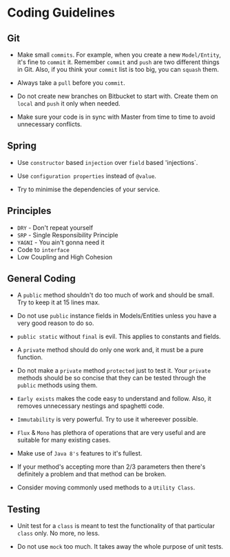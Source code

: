 # Coding Guidelines

## Git

- Make small `commits`. For example, when you create a new `Model/Entity`, it's fine to `commit` it. Remember `commit` and `push` are two different things in Git. Also, if you think your `commit` list is too big, you can `squash` them.

- Always take a `pull` before you `commit`.

- Do not create new branches on Bitbucket to start with. Create them on `local` and `push` it only when needed.

- Make sure your code is in sync with Master from time to time to avoid unnecessary conflicts.

## Spring

- Use `constructor` based `injection` over `field` based 'injections`.

- Use `configuration properties` instead of `@value`.

- Try to minimise the dependencies of your service.

## Principles

- `DRY` - Don't repeat yourself
- `SRP` - Single Responsibility Principle
- `YAGNI` - You ain't gonna need it
- Code to `interface`
- Low Coupling and High Cohesion

## General Coding

- A `public` method shouldn't do too much of work and should be small. Try to keep it at 15 lines max.

- Do not use `public` instance fields in Models/Entities unless you have a very good reason to do so.

- `public static` without `final` is evil. This applies to constants and fields.

- A `private` method should do only one work and, it must be a pure function.

- Do not make a `private` method `protected` just to test it. Your `private` methods should be so concise that they can be tested through the `public` methods using them.

- `Early exists` makes the code easy to understand and follow. Also, it removes unnecessary nestings and spaghetti code.

- `Immutability` is very powerful. Try to use it whereever possible.

- `Flux` & `Mono` has plethora of operations that are very useful and are suitable for many existing cases.

- Make use of `Java 8's` features to it's fullest.

- If your method's accepting more than 2/3 parameters then there's definitely a problem and that method can be broken.

- Consider moving commonly used methods to a `Utility Class`.

## Testing

- Unit test for a `class` is meant to test the functionality of that particular `class` only. No more, no less.

- Do not use `mock` too much. It takes away the whole purpose of unit tests.
